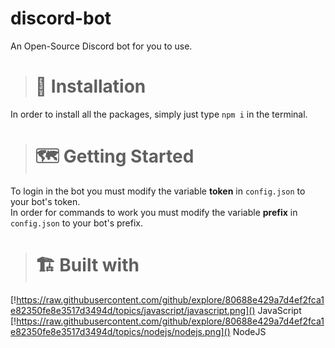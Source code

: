 # discord-bot
An Open-Source Discord bot for you to use.

> # 💾 Installation
In order to install all the packages, simply just type `npm i` in the terminal.

> # 🗺️ Getting Started
To login in the bot you must modify the variable **token** in `config.json` to your bot's token. <br>
In order for commands to work you must modify the variable **prefix** in `config.json` to your bot's prefix.

> # 🏗️ Built with
[!https://raw.githubusercontent.com/github/explore/80688e429a7d4ef2fca1e82350fe8e3517d3494d/topics/javascript/javascript.png]() JavaScript <br>
[!https://raw.githubusercontent.com/github/explore/80688e429a7d4ef2fca1e82350fe8e3517d3494d/topics/nodejs/nodejs.png]() NodeJS
